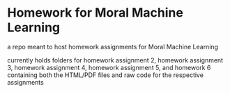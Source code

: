 # Homework for Moral Machine Learning
a repo meant to host homework assignments for Moral Machine Learning

currently holds folders for homework assignment 2, homework assignment 3, homework assignment 4, homework assignment 5, and homework 6 containing both the HTML/PDF files and raw code for the respective assignments

